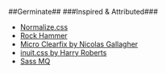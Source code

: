 ##Germinate##
###Inspired & Attributed###

- [Normalize.css](http://necolas.github.io/normalize.css)
- [Rock Hammer](https://github.com/malarkey/Rock-Hammer)
- [Micro Clearfix by Nicolas Gallagher](http://nicolasgallagher.com/micro-clearfix-hack)
- [inuit.css by Harry Roberts](https://github.com/csswizardry/inuit.css)
- [Sass MQ](https://github.com/sass-mq/sass-mq)